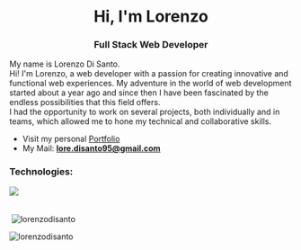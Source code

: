 <h1 align="center">Hi, I'm Lorenzo</h1>
<h3 align="center">Full Stack Web Developer</h3>

<p>My name is Lorenzo Di Santo. <br/>
Hi! I'm Lorenzo, a web developer with a passion for creating innovative and functional web experiences. My adventure in the world of web development started about a year ago and since then I have been fascinated by the endless possibilities that this field offers. <br/> I had the opportunity to work on several projects, both individually and in teams, which allowed me to hone my technical and collaborative skills.</p>

- Visit my personal <a href="https://disantolorenzo.netlify.app/" target="blank">Portfolio</a>
- My Mail: **lore.disanto95@gmail.com**

<h3>Technologies:</h3>
<p>
    <img align="left" src="https://skillicons.dev/icons?i=html,css,bootstrap,tailwind,sass,git,js,react,next,vue,vite,mysql,php,laravel">
</p>

<br/><br>

<p>&nbsp;<img align="center" src="https://github-readme-stats.vercel.app/api?username=lorenzodisanto&show_icons=true&locale=en" alt="lorenzodisanto" /></p>

<p><img align="center" src="https://github-readme-streak-stats.herokuapp.com/?user=lorenzodisanto&" alt="lorenzodisanto" /></p>
